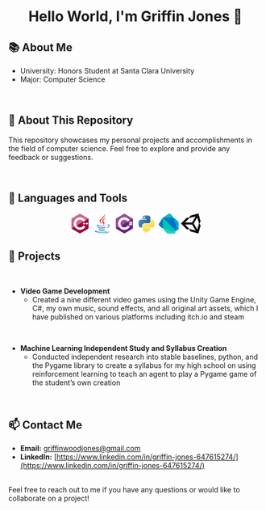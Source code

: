 <h1 align="center">Hello World, I'm Griffin Jones 👋</h1>


## 📚 About Me
- University: Honors Student at Santa Clara University
- Major: Computer Science

<br>

## 💼 About This Repository
This repository showcases my personal projects and accomplishments in the field of computer science. Feel free to explore and provide any feedback or suggestions.

<br>

## 🔧 Languages and Tools

<p align="center">
  <img src="assets/cplusplus.svg" alt="C++" width="40" height="40">
  <img src="assets/java.svg" alt="Java" width="40" height="40">
  <img src="assets/csharp.svg" alt="C#" width="40" height="40">
  <img src="assets/python.svg" alt="Python" width="40" height="40">
  <img src="assets/dart.svg" alt="Dart" width="40" height="40">
  <img src="assets/unity.svg" alt="Dart" width="40" height="40">
</p>

## 🚀 Projects

<br>

- **Video Game Development** 
  - Created a nine different video games using the Unity Game Engine, C#, my own music, sound effects, and all original art assets, which I have published on various platforms including itch.io and steam

 
- **Machine Learning Independent Study and Syllabus Creation** 
  - Conducted independent research into stable baselines, python, and the Pygame library to create a syllabus for my high school on using reinforcement learning to teach an agent to play a Pygame game of the student’s own creation

<br>


## 📫 Contact Me
- **Email:** griffinwoodjones@gmail.com
- **LinkedIn:** [https://www.linkedin.com/in/griffin-jones-647615274/](https://www.linkedin.com/in/griffin-jones-647615274/)

<br>
Feel free to reach out to me if you have any questions or would like to collaborate on a project!

